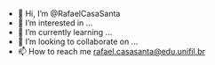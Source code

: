 - 👋 Hi, I’m @RafaelCasaSanta
- 👀 I’m interested in ...
- 🌱 I’m currently learning ...
- 💞️ I’m looking to collaborate on ...
- 📫 How to reach me rafael.casasanta@edu.unifil.br

<!---
RafaelCasaSanta/RafaelCasaSanta is a ✨ special ✨ repository because its `README.md` (this file) appears on your GitHub profile.
You can click the Preview link to take a look at your changes.
--->
